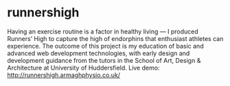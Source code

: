 # runnershigh
Having an exercise routine is a factor in healthy living — I produced Runners’ High to capture the high of endorphins that enthusiast athletes can experience. The outcome of this project is my education of basic and advanced web development technologies, with early design and development guidance from the tutors in the School of Art, Design &amp; Architecture at University of Huddersfield.
Live demo: http://runnershigh.armaghphysio.co.uk/
